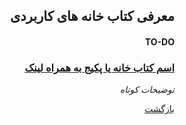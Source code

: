 <div dir="rtl" lang="fa">

  <h2>معرفی کتاب خانه های کاربردی</h2>
  
  <h4>TO-DO</h4>
  
  <h3><a href="google.com">اسم کتاب خانه یا پکیج به همراه لینک</a></h3> <i>توضیحات کوتاه</i>
  
<a href="./">بازگشت</a>
</div>
